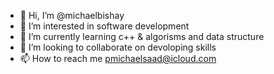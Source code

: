 - 👋 Hi, I’m @michaelbishay
- 👀 I’m interested in software development
- 🌱 I’m currently learning c++ & algorisms and data structure
- 💞️ I’m looking to collaborate on devoloping skills 
- 📫 How to reach me pmichaelsaad@icloud.com

<!---
michaelbishay/michaelbishay is a ✨ special ✨ repository because its `README.md` (this file) appears on your GitHub profile.
You can click the Preview link to take a look at your changes.
--->
